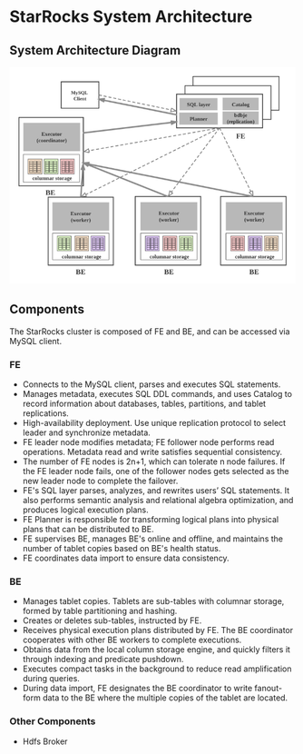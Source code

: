 # StarRocks System Architecture

## System Architecture Diagram

![architecture](../assets/2.1-1.png)

## Components

The StarRocks cluster is composed of FE and BE, and can be accessed via MySQL client.

### FE

* Connects to the MySQL client, parses and executes SQL statements.
* Manages metadata, executes SQL DDL commands, and uses Catalog to record information about databases, tables, partitions, and tablet replications.
* High-availability deployment. Use unique replication protocol to select leader and synchronize metadata.
* FE leader node modifies metadata; FE follower node performs read operations. Metadata read and write satisfies sequential consistency.
* The number of FE nodes is 2n+1, which can tolerate n node failures. If the FE leader node fails, one of the follower nodes gets selected as the new leader node to complete the failover.
* FE's SQL layer parses, analyzes, and rewrites users’ SQL statements. It also performs semantic analysis and relational algebra optimization, and produces logical execution plans.
* FE Planner is responsible for transforming logical plans into physical plans that can be distributed to BE.
* FE supervises BE, manages BE's online and offline, and maintains the number of tablet copies based on BE's health status.
* FE coordinates data import to ensure data consistency.

### BE

* Manages tablet copies. Tablets are sub-tables with columnar storage, formed by table partitioning and hashing.
* Creates or deletes sub-tables, instructed by FE.
* Receives physical execution plans distributed by FE. The BE coordinator cooperates with other BE workers to complete executions.
* Obtains data from the local column storage engine, and quickly filters it through indexing and predicate pushdown.
* Executes compact tasks in the background to reduce read amplification during queries.
* During data import, FE designates the BE coordinator to write fanout-form data to the BE where the multiple copies of the tablet are located.

### Other Components

* Hdfs Broker
